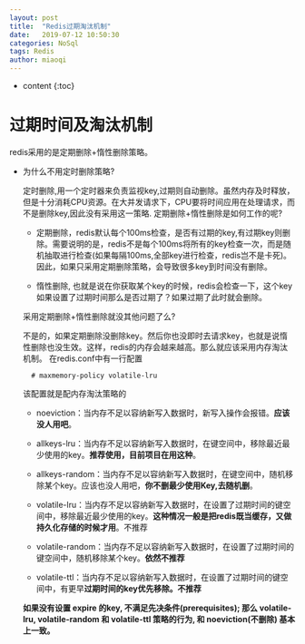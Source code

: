 ```yaml
---
layout: post
title:  "Redis过期淘汰机制"
date:   2019-07-12 10:50:30
categories: NoSql
tags: Redis
author: miaoqi
---
```


* content
{:toc}
# 过期时间及淘汰机制

redis采用的是定期删除+惰性删除策略。

* 为什么不用定时删除策略?

    定时删除,用一个定时器来负责监视key,过期则自动删除。虽然内存及时释放，但是十分消耗CPU资源。在大并发请求下，CPU要将时间应用在处理请求，而不是删除key,因此没有采用这一策略.
定期删除+惰性删除是如何工作的呢?

    * 定期删除，redis默认每个100ms检查，是否有过期的key,有过期key则删除。需要说明的是，redis不是每个100ms将所有的key检查一次，而是随机抽取进行检查(如果每隔100ms,全部key进行检查，redis岂不是卡死)。因此，如果只采用定期删除策略，会导致很多key到时间没有删除。

    * 惰性删除, 也就是说在你获取某个key的时候，redis会检查一下，这个key如果设置了过期时间那么是否过期了？如果过期了此时就会删除。

    采用定期删除+惰性删除就没其他问题了么?

    不是的，如果定期删除没删除key。然后你也没即时去请求key，也就是说惰性删除也没生效。这样，redis的内存会越来越高。那么就应该采用内存淘汰机制。
在redis.conf中有一行配置

        # maxmemory-policy volatile-lru

    该配置就是配内存淘汰策略的

    * noeviction：当内存不足以容纳新写入数据时，新写入操作会报错。**应该没人用吧**。

    * allkeys-lru：当内存不足以容纳新写入数据时，在键空间中，移除最近最少使用的key。**推荐使用，目前项目在用这种**。

    * allkeys-random：当内存不足以容纳新写入数据时，在键空间中，随机移除某个key。应该也没人用吧，**你不删最少使用Key,去随机删**。

    * volatile-lru：当内存不足以容纳新写入数据时，在设置了过期时间的键空间中，移除最近最少使用的key。**这种情况一般是把redis既当缓存，又做持久化存储的时候才用**。不推荐
    
    * volatile-random：当内存不足以容纳新写入数据时，在设置了过期时间的键空间中，随机移除某个key。**依然不推荐**

    * volatile-ttl：当内存不足以容纳新写入数据时，在设置了过期时间的键空间中，有更早**过期时间的key优先移除。不推荐**

    **如果没有设置 expire 的key, 不满足先决条件(prerequisites); 那么 volatile-lru, volatile-random 和 volatile-ttl 策略的行为, 和 noeviction(不删除) 基本上一致。**


